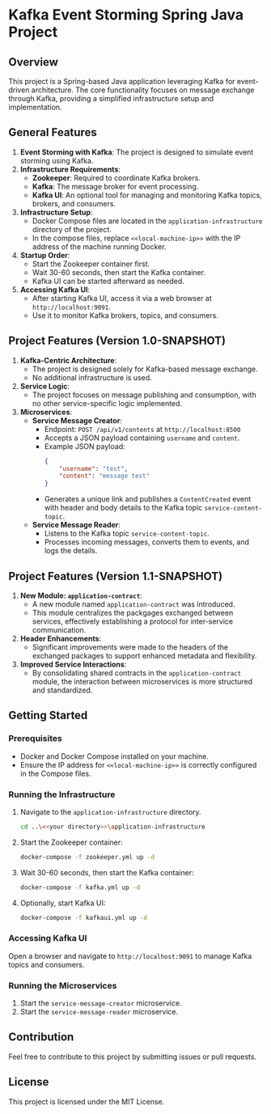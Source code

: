 # Kafka Event Storming Spring Java Project

## Overview
This project is a Spring-based Java application leveraging Kafka for event-driven architecture. The core functionality focuses on message exchange through Kafka, providing a simplified infrastructure setup and implementation.

## General Features
1. **Event Storming with Kafka**: The project is designed to simulate event storming using Kafka.
2. **Infrastructure Requirements**:
    - **Zookeeper**: Required to coordinate Kafka brokers.
    - **Kafka**: The message broker for event processing.
    - **Kafka UI**: An optional tool for managing and monitoring Kafka topics, brokers, and consumers.
3. **Infrastructure Setup**:
    - Docker Compose files are located in the `application-infrastructure` directory of the project.
    - In the compose files, replace `<<local-machine-ip>>` with the IP address of the machine running Docker.
4. **Startup Order**:
    - Start the Zookeeper container first.
    - Wait 30-60 seconds, then start the Kafka container.
    - Kafka UI can be started afterward as needed.
5. **Accessing Kafka UI**:
    - After starting Kafka UI, access it via a web browser at `http://localhost:9091`.
    - Use it to monitor Kafka brokers, topics, and consumers.

## Project Features (Version 1.0-SNAPSHOT)
1. **Kafka-Centric Architecture**:
    - The project is designed solely for Kafka-based message exchange.
    - No additional infrastructure is used.
2. **Service Logic**:
    - The project focuses on message publishing and consumption, with no other service-specific logic implemented.
3. **Microservices**:
    - **Service Message Creator**:
        - Endpoint: `POST /api/v1/contents` at `http://localhost:8500`
        - Accepts a JSON payload containing `username` and `content`.
        - Example JSON payload:
           ```json
           {
               "username": "test",
               "content": "message test"
           }
        - Generates a unique link and publishes a `ContentCreated` event with header and body details to the Kafka topic `service-content-topic`.
    - **Service Message Reader**:
        - Listens to the Kafka topic `service-content-topic`.
        - Processes incoming messages, converts them to events, and logs the details.

## Project Features (Version 1.1-SNAPSHOT)
1. **New Module: `application-contract`**:
   - A new module named `application-contract` was introduced.
   - This module centralizes the packgages exchanged between services, effectively establishing a protocol for inter-service communication.
2. **Header Enhancements**:
   - Significant improvements were made to the headers of the exchanged packages to support enhanced metadata and flexibility.
3. **Improved Service Interactions**:
   - By consolidating shared contracts in the `application-contract` module, the interaction between microservices is more structured and standardized.

## Getting Started
### Prerequisites
- Docker and Docker Compose installed on your machine.
- Ensure the IP address for `<<local-machine-ip>>` is correctly configured in the Compose files.

### Running the Infrastructure
1. Navigate to the `application-infrastructure` directory.
   ```bash
   cd ..\<<your directory>>\application-infrastructure
   ```
2. Start the Zookeeper container:
   ```bash
   docker-compose -f zookeeper.yml up -d
   ```
3. Wait 30-60 seconds, then start the Kafka container:
   ```bash
   docker-compose -f kafka.yml up -d
   ```
4. Optionally, start Kafka UI:
   ```bash
   docker-compose -f kafkaui.yml up -d
   ```

### Accessing Kafka UI
Open a browser and navigate to `http://localhost:9091` to manage Kafka topics and consumers.

### Running the Microservices
1. Start the `service-message-creator` microservice.
2. Start the `service-message-reader` microservice.

## Contribution
Feel free to contribute to this project by submitting issues or pull requests.

## License
This project is licensed under the MIT License.

